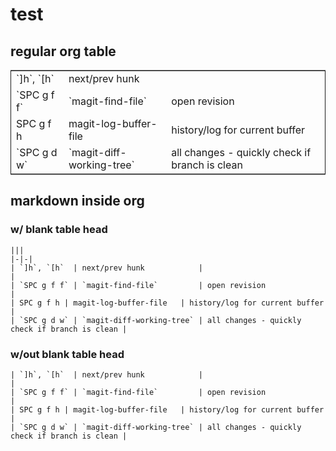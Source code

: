 

# test


## regular org table

<table border="2" cellspacing="0" cellpadding="6" rules="groups" frame="hsides">


<colgroup>
<col  class="org-left" />

<col  class="org-left" />

<col  class="org-left" />
</colgroup>
<tbody>
<tr>
<td class="org-left">`]h`, `[h`</td>
<td class="org-left">next/prev hunk</td>
<td class="org-left">&#xa0;</td>
</tr>


<tr>
<td class="org-left">`SPC g f f`</td>
<td class="org-left">`magit-find-file`</td>
<td class="org-left">open revision</td>
</tr>


<tr>
<td class="org-left">SPC g f h</td>
<td class="org-left">magit-log-buffer-file</td>
<td class="org-left">history/log for current buffer</td>
</tr>


<tr>
<td class="org-left">`SPC g d w`</td>
<td class="org-left">`magit-diff-working-tree`</td>
<td class="org-left">all changes - quickly check if branch is clean</td>
</tr>
</tbody>
</table>


## markdown inside org


### w/ blank table head

    |||
    |-|-|
    | `]h`, `[h`  | next/prev hunk            |                                                |
    | `SPC g f f` | `magit-find-file`         | open revision                                  |
    | SPC g f h | magit-log-buffer-file   | history/log for current buffer                 |
    | `SPC g d w` | `magit-diff-working-tree` | all changes - quickly check if branch is clean |


### w/out blank table head

    | `]h`, `[h`  | next/prev hunk            |                                                |
    | `SPC g f f` | `magit-find-file`         | open revision                                  |
    | SPC g f h | magit-log-buffer-file   | history/log for current buffer                 |
    | `SPC g d w` | `magit-diff-working-tree` | all changes - quickly check if branch is clean |

